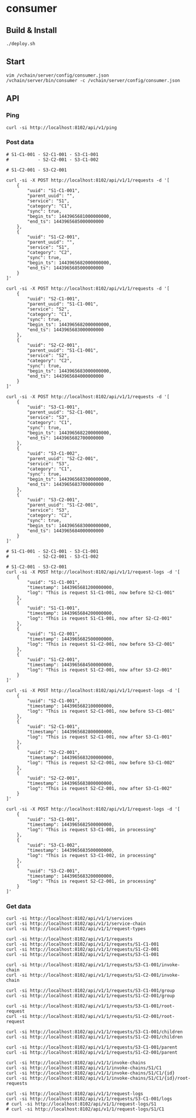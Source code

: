 # consumer

## Build & Install
    ./deploy.sh

## Start
    vim /vchain/server/config/consumer.json
    /vchain/server/bin/consumer -c /vchain/server/config/consumer.json

## API
### Ping
    curl -si http://localhost:8102/api/v1/ping

### Post data

    # S1-C1-001 - S2-C1-001 - S3-C1-001
    #           - S2-C2-001 - S3-C1-002

    # S1-C2-001 - S3-C2-001

    curl -si -X POST http://localhost:8102/api/v1/1/requests -d '[
        {
            "uuid": "S1-C1-001",
            "parent_uuid": "",
            "service": "S1",
            "category": "C1",
            "sync": true,
            "begin_ts": 1443965681000000000,
            "end_ts": 1443965685000000000
        },
        {
            "uuid": "S1-C2-001",
            "parent_uuid": "",
            "service": "S1",
            "category": "C2",
            "sync": true,
            "begin_ts": 1443965682000000000,
            "end_ts": 1443965685000000000
        }
    ]'

    curl -si -X POST http://localhost:8102/api/v1/1/requests -d '[
        {
            "uuid": "S2-C1-001",
            "parent_uuid": "S1-C1-001",
            "service": "S2",
            "category": "C1",
            "sync": true,
            "begin_ts": 1443965682000000000,
            "end_ts": 1443965683000000000
        },
        {
            "uuid": "S2-C2-001",
            "parent_uuid": "S1-C1-001",
            "service": "S2",
            "category": "C2",
            "sync": true,
            "begin_ts": 1443965683000000000,
            "end_ts": 1443965684000000000
        }
    ]'

    curl -si -X POST http://localhost:8102/api/v1/1/requests -d '[
        {
            "uuid": "S3-C1-001",
            "parent_uuid": "S2-C1-001",
            "service": "S3",
            "category": "C1",
            "sync": true,
            "begin_ts": 1443965682200000000,
            "end_ts": 1443965682700000000
        },
        {
            "uuid": "S3-C1-002",
            "parent_uuid": "S2-C2-001",
            "service": "S3",
            "category": "C1",
            "sync": true,
            "begin_ts": 1443965683300000000,
            "end_ts": 1443965683700000000
        },
        {
            "uuid": "S3-C2-001",
            "parent_uuid": "S1-C2-001",
            "service": "S3",
            "category": "C2",
            "sync": true,
            "begin_ts": 1443965683000000000,
            "end_ts": 1443965684000000000
        }
    ]'

    # S1-C1-001 - S2-C1-001 - S3-C1-001
    #           - S2-C2-001 - S3-C1-002

    # S1-C2-001 - S3-C2-001
    curl -si -X POST http://localhost:8102/api/v1/1/request-logs -d '[
        {
            "uuid": "S1-C1-001",
            "timestamp": 1443965681200000000,
            "log": "This is request S1-C1-001, now before S2-C1-001"
        },
        {
            "uuid": "S1-C1-001",
            "timestamp": 1443965684200000000,
            "log": "This is request S1-C1-001, now after S2-C2-001"
        },
        {
            "uuid": "S1-C2-001",
            "timestamp": 1443965682500000000,
            "log": "This is request S1-C2-001, now before S3-C2-001"
        },
        {
            "uuid": "S1-C2-001",
            "timestamp": 1443965684500000000,
            "log": "This is request S1-C2-001, now after S3-C2-001"
        }
    ]'

    curl -si -X POST http://localhost:8102/api/v1/1/request-logs -d '[
        {
            "uuid": "S2-C1-001",
            "timestamp": 1443965682100000000,
            "log": "This is request S2-C1-001, now before S3-C1-001"
        },
        {
            "uuid": "S2-C1-001",
            "timestamp": 1443965682800000000,
            "log": "This is request S2-C1-001, now after S3-C1-001"
        },
        {
            "uuid": "S2-C2-001",
            "timestamp": 1443965683200000000,
            "log": "This is request S2-C2-001, now before S3-C1-002"
        },
        {
            "uuid": "S2-C2-001",
            "timestamp": 1443965683800000000,
            "log": "This is request S2-C2-001, now after S3-C1-002"
        }
    ]'

    curl -si -X POST http://localhost:8102/api/v1/1/request-logs -d '[
        {
            "uuid": "S3-C1-001",
            "timestamp": 1443965682500000000,
            "log": "This is request S3-C1-001, in processing"
        },
        {
            "uuid": "S3-C1-002",
            "timestamp": 1443965683500000000,
            "log": "This is request S3-C1-002, in processing"
        },
        {
            "uuid": "S3-C2-001",
            "timestamp": 1443965683200000000,
            "log": "This is request S2-C2-001, in processing"
        }
    ]'

### Get data
    curl -si http://localhost:8102/api/v1/1/services
    curl -si http://localhost:8102/api/v1/1/service-chain
    curl -si http://localhost:8102/api/v1/1/request-types

    curl -si http://localhost:8102/api/v1/1/requests
    curl -si http://localhost:8102/api/v1/1/requests/S1-C1-001
    curl -si http://localhost:8102/api/v1/1/requests/S1-C2-001
    curl -si http://localhost:8102/api/v1/1/requests/S3-C1-001

    curl -si http://localhost:8102/api/v1/1/requests/S3-C1-001/invoke-chain
    curl -si http://localhost:8102/api/v1/1/requests/S1-C2-001/invoke-chain

    curl -si http://localhost:8102/api/v1/1/requests/S3-C1-001/group
    curl -si http://localhost:8102/api/v1/1/requests/S1-C2-001/group

    curl -si http://localhost:8102/api/v1/1/requests/S3-C1-001/root-request
    curl -si http://localhost:8102/api/v1/1/requests/S1-C2-001/root-request

    curl -si http://localhost:8102/api/v1/1/requests/S3-C1-001/children
    curl -si http://localhost:8102/api/v1/1/requests/S1-C2-001/children

    curl -si http://localhost:8102/api/v1/1/requests/S3-C1-001/parent
    curl -si http://localhost:8102/api/v1/1/requests/S1-C2-001/parent

    curl -si http://localhost:8102/api/v1/1/invoke-chains
    curl -si http://localhost:8102/api/v1/1/invoke-chains/S1/C1
    curl -si http://localhost:8102/api/v1/1/invoke-chains/S1/C1/{id}
    curl -si http://localhost:8102/api/v1/1/invoke-chains/S1/C1/{id}/root-requests

    curl -si http://localhost:8102/api/v1/1/request-logs
    curl -si http://localhost:8102/api/v1/1/requests/S3-C1-001/logs
    # curl -si http://localhost:8102/api/v1/1/request-logs/S1
    # curl -si http://localhost:8102/api/v1/1/request-logs/S1/C1
